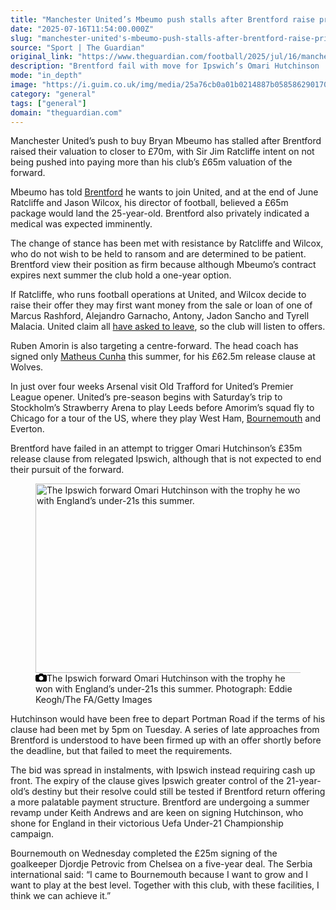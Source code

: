 ```yaml
---
title: "Manchester United’s Mbeumo push stalls after Brentford raise price towards £70m"
date: "2025-07-16T11:54:00.000Z"
slug: "manchester-united's-mbeumo-push-stalls-after-brentford-raise-price-towards-pound70m"
source: "Sport | The Guardian"
original_link: "https://www.theguardian.com/football/2025/jul/16/manchester-united-bryan-mbeumo-stalls-brentford-raise-price-70m"
description: "Brentford fail with move for Ipswich’s Omari Hutchinson  Bournemouth seal signing of Chelsea keeper Petrovic  Manchester United’s push to buy Bryan Mbeumo has stalled after Brentford raised their valuation to closer to £70m, with Sir Jim Ratcliffe intent on not being pushed into paying more than his club’s £65m valuation of the forward. Mbeumo has told Brentford he wants to join United, and at the end of June Ratcliffe and Jason Wilcox, his director of football, believed a £65m package would land the 25-year-old. Brentford also privately indicated a medical was expected imminently.  Continue reading..."
mode: "in_depth"
image: "https://i.guim.co.uk/img/media/25a76cb0a01b0214887b058586290170046bda7c/1233_288_2711_2170/master/2711.jpg?width=1200&height=630&quality=85&auto=format&fit=crop&overlay-align=bottom%2Cleft&overlay-width=100p&overlay-base64=L2ltZy9zdGF0aWMvb3ZlcmxheXMvdGctZGVmYXVsdC5wbmc&enable=upscale&s=a8bd9ac6f55bf399774c41c50b0bef7e"
category: "general"
tags: ["general"]
domain: "theguardian.com"
---
```

<div id="readability-page-1" class="page"><div id="maincontent"><p>Manchester United’s push to buy Bryan Mbeumo has stalled after Brentford raised their valuation to closer to £70m, with Sir Jim Ratcliffe intent on not being pushed into paying more than his club’s £65m valuation of the forward.</p><p>Mbeumo has told <a href="https://www.theguardian.com/football/brentford" data-link-name="in body link" data-component="auto-linked-tag">Brentford</a> he wants to join United, and at the end of June Ratcliffe and Jason Wilcox, his director of football, believed a £65m package would land the 25-year-old. Brentford also privately indicated a medical was expected imminently.</p><figure id="c56f3b76-bc44-413d-89b1-ac86d102437c" data-spacefinder-role="richLink" data-spacefinder-type="model.dotcomrendering.pageElements.RichLinkBlockElement"><gu-island name="RichLinkComponent" priority="feature" deferuntil="idle" props="{&quot;richLinkIndex&quot;:2,&quot;element&quot;:{&quot;_type&quot;:&quot;model.dotcomrendering.pageElements.RichLinkBlockElement&quot;,&quot;prefix&quot;:&quot;Related: &quot;,&quot;text&quot;:&quot;Ethan Nwaneri poised to sign new Arsenal deal amid Chelsea and Bundesliga interest&quot;,&quot;elementId&quot;:&quot;c56f3b76-bc44-413d-89b1-ac86d102437c&quot;,&quot;role&quot;:&quot;richLink&quot;,&quot;url&quot;:&quot;https://www.theguardian.com/football/2025/jul/16/ethan-nwaneri-new-arsenal-contract-chelsea-bundesliga&quot;},&quot;ajaxUrl&quot;:&quot;https://api.nextgen.guardianapps.co.uk&quot;,&quot;format&quot;:{&quot;design&quot;:0,&quot;display&quot;:0,&quot;theme&quot;:2}}"></gu-island></figure><p>The change of stance has been met with resistance by Ratcliffe and Wilcox, who do not wish to be held to ransom and are determined to be patient. Brentford view their position as firm because although Mbeumo’s contract expires next summer the club hold a one-year option.</p><p>If Ratcliffe, who runs football operations at United, and Wilcox decide to raise their offer they may first want money from the sale or loan of one of Marcus Rashford, Alejandro Garnacho, Antony, Jadon Sancho and Tyrell Malacia. United claim all <a href="https://www.theguardian.com/football/2025/jul/04/marcus-rashford-to-report-for-pre-season-training-at-manchester-united-next-week" data-link-name="in body link">have asked to leave</a>, so the club will listen to offers.</p><p>Ruben Amorin is also targeting a centre-forward. The head coach has signed only <a href="https://www.theguardian.com/football/2025/jun/12/matheus-cunha-signs-manchester-united-dream" data-link-name="in body link">Matheus Cunha</a> this summer, for his £62.5m release clause at Wolves.</p><p>In just over four weeks Arsenal visit Old Trafford for United’s Premier League opener. United’s pre-season begins with Saturday’s trip to Stockholm’s Strawberry Arena to play Leeds before Amorim’s squad fly to Chicago for a tour of the US, where they play West Ham, <a href="https://www.theguardian.com/football/bournemouth" data-link-name="in body link" data-component="auto-linked-tag">Bournemouth</a> and Everton.</p><p>Brentford have failed in an attempt to trigger Omari Hutchinson’s £35m release clause from relegated Ipswich, although that is not expected to end their pursuit of the forward.</p><figure id="f3e0814d-5ffa-4f2a-b116-cc81dcd3c098" data-spacefinder-role="inline" data-spacefinder-type="model.dotcomrendering.pageElements.ImageBlockElement"><div id="img-2"><picture><source srcset="https://i.guim.co.uk/img/media/d3d374c07e588c6fb80b07036e14fd70a4a06f10/0_0_5883_4000/master/5883.jpg?width=620&amp;dpr=2&amp;s=none&amp;crop=none" media="(min-width: 660px) and (-webkit-min-device-pixel-ratio: 1.25), (min-width: 660px) and (min-resolution: 120dpi)"><source srcset="https://i.guim.co.uk/img/media/d3d374c07e588c6fb80b07036e14fd70a4a06f10/0_0_5883_4000/master/5883.jpg?width=620&amp;dpr=1&amp;s=none&amp;crop=none" media="(min-width: 660px)"><source srcset="https://i.guim.co.uk/img/media/d3d374c07e588c6fb80b07036e14fd70a4a06f10/0_0_5883_4000/master/5883.jpg?width=605&amp;dpr=2&amp;s=none&amp;crop=none" media="(min-width: 480px) and (-webkit-min-device-pixel-ratio: 1.25), (min-width: 480px) and (min-resolution: 120dpi)"><source srcset="https://i.guim.co.uk/img/media/d3d374c07e588c6fb80b07036e14fd70a4a06f10/0_0_5883_4000/master/5883.jpg?width=605&amp;dpr=1&amp;s=none&amp;crop=none" media="(min-width: 480px)"><source srcset="https://i.guim.co.uk/img/media/d3d374c07e588c6fb80b07036e14fd70a4a06f10/0_0_5883_4000/master/5883.jpg?width=445&amp;dpr=2&amp;s=none&amp;crop=none" media="(min-width: 320px) and (-webkit-min-device-pixel-ratio: 1.25), (min-width: 320px) and (min-resolution: 120dpi)"><source srcset="https://i.guim.co.uk/img/media/d3d374c07e588c6fb80b07036e14fd70a4a06f10/0_0_5883_4000/master/5883.jpg?width=445&amp;dpr=1&amp;s=none&amp;crop=none" media="(min-width: 320px)"><img alt="The Ipswich forward Omari Hutchinson with the trophy he won with England’s under-21s this summer." src="https://i.guim.co.uk/img/media/d3d374c07e588c6fb80b07036e14fd70a4a06f10/0_0_5883_4000/master/5883.jpg?width=445&amp;dpr=1&amp;s=none&amp;crop=none" width="445" height="302.5667176610573" loading="lazy"></picture></div><figcaption data-spacefinder-role="inline"><span><svg width="18" height="13" viewBox="0 0 18 13"><path d="M18 3.5v8l-1.5 1.5h-15l-1.5-1.5v-8l1.5-1.5h3.5l2-2h4l2 2h3.5l1.5 1.5zm-9 7.5c1.9 0 3.5-1.6 3.5-3.5s-1.6-3.5-3.5-3.5-3.5 1.6-3.5 3.5 1.6 3.5 3.5 3.5z"></path></svg></span><span>The Ipswich forward Omari Hutchinson with the trophy he won with England’s under-21s this summer.</span> Photograph: Eddie Keogh/The FA/Getty Images</figcaption></figure><p>Hutchinson would have been free to depart Portman Road if the terms of his clause had been met by 5pm on Tuesday. A series of late approaches from Brentford is understood to have been firmed up with an offer shortly before the deadline, but that failed to meet the requirements.</p><p>The bid was spread in instalments, with Ipswich instead requiring cash up front. The expiry of the clause gives Ipswich greater control of the 21-year-old’s destiny but their resolve could still be tested if Brentford return offering a more palatable payment structure. Brentford are undergoing a summer revamp under Keith Andrews and are keen on signing Hutchinson, who shone for England in their victorious Uefa Under-21 Championship campaign.</p><p>Bournemouth on Wednesday completed the £25m signing of the goalkeeper Djordje Petrovic from Chelsea on a five-year deal. The Serbia international said: “I came to Bournemouth because I want to grow and I want to play at the best level. Together with this club, with these facilities, I think we can achieve it.”</p></div></div>